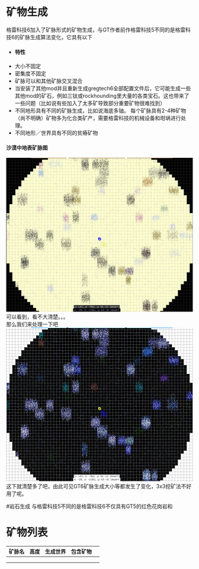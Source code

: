 # 矿物生成

格雷科技6加入了矿脉形式的矿物生成，与GT作者前作格雷科技5不同的是格雷科技6的矿脉生成算法变化，它具有以下

* #### 特性
* 大小不固定
* 密集度不固定
* 矿脉可以和其他矿脉交叉混合
* 当安装了其他mod并且重新生成gregtech6全部配置文件后，它可能生成一些其他mod的矿石，例如三钛或rockhounding里大量的各类宝石。这也带来了一些问题（比如说有些加入了太多矿导致部分重要矿物很难找到）
* 不同地形具有不同的矿脉生成，比如说海底多铀。
  每个矿脉具有2-4种矿物（尚不明确）矿物多为化合类矿产，需要格雷科技的机械设备和坩埚进行处理。
* 不同地形／世界具有不同的贫瘠矿物

#### 沙漠中地表矿脉图

![](/assets/矿脉.png)  
可以看到，看不大清楚。。。  
那么我们来处理一下吧  
![](/assets/矿脉高清.png)  
这下就清楚多了吧，由此可见GT6矿脉生成大小等都发生了变化，3x3挖矿法不好用了呢。

#岩石生成
与格雷科技5不同的是格雷科技6不仅具有GT5的红色花岗岩和

# 矿物列表

| 矿脉名 | 高度 | 生成世界 | 包含矿物 |  |
| :--- | :--- | :--- | :--- | :--- |
|  |  |  |  |  |
|  |  |  |  |  |
|  |  |  |  |  |



